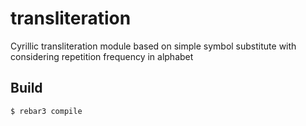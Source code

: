 transliteration
=====

Cyrillic transliteration module based on simple symbol substitute with considering repetition frequency in alphabet

Build
-----

    $ rebar3 compile
